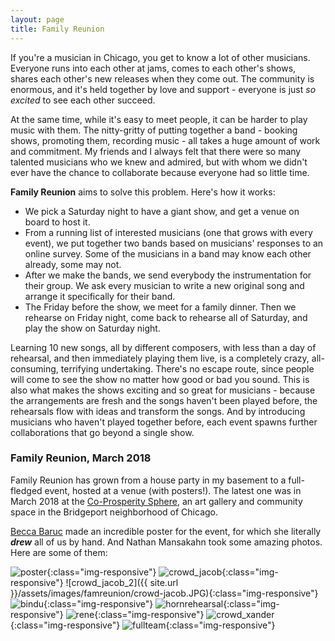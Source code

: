 ```yaml
---
layout: page
title: Family Reunion
---
```


If you're a musician in Chicago, you get to know a lot of other musicians. Everyone runs into each other at jams, comes to each other's shows, shares each other's new releases when they come out. The community is enormous, and it's held together by love and support - everyone is just *so excited* to see each other succeed.

At the same time, while it's easy to meet people, it can be harder to play music with them. The nitty-gritty of putting together a band - booking shows, promoting them, recording music - all takes a huge amount of work and commitment. My friends and I always felt that there were so many talented musicians who we knew and admired, but with whom we didn't ever have the chance to collaborate because everyone had so little time.

**Family Reunion** aims to solve this problem. Here's how it works:
- We pick a Saturday night to have a giant show, and get a venue on board to host it.
- From a running list of interested musicians (one that grows with every event), we put together two bands based on musicians' responses to an online survey. Some of the musicians in a band may know each other already, some may not.
- After we make the bands, we send everybody the instrumentation for their group. We ask every musician to write a new original song and arrange it specifically for their band.
- The Friday before the show, we meet for a family dinner. Then we rehearse on Friday night, come back to rehearse all of Saturday, and play the show on Saturday night.

Learning 10 new songs, all by different composers, with less than a day of rehearsal, and then immediately playing them live, is a completely crazy, all-consuming, terrifying undertaking. There's no escape route, since people will come to see the show no matter how good or bad you sound. This is also what makes the shows exciting and so great for musicians - because the arrangements are fresh and the songs haven't been played before, the rehearsals flow with ideas and transform the songs. And by introducing musicians who haven't played together before, each event spawns further collaborations that go beyond a single show.


### Family Reunion, March 2018
Family Reunion has grown from a house party in my basement to a full-fledged event, hosted at a venue (with posters!). The latest one was in March 2018 at the [Co-Prosperity Sphere](http://www.coprosperity.org/), an art gallery and community space in the Bridgeport neighborhood of Chicago. 

[Becca Baruc](https://www.beccabaruc.com/) made an incredible poster for the event, for which she literally ***drew*** all of us by hand. And Nathan Mansakahn took some amazing photos. Here are some of them:

![poster](https://i.ibb.co/grf33pj/familyreunion2.png){:class="img-responsive"}
![crowd_jacob](https://i.ibb.co/Pwwy2yg/crowd-jacob.jpg){:class="img-responsive"}
![crowd_jacob_2]({{ site.url }}/assets/images/famreunion/crowd-jacob.JPG){:class="img-responsive"}
![bindu](https://i.ibb.co/Fsg1CKq/bindu-cute.jpg){:class="img-responsive"}
![hornrehearsal](https://i.ibb.co/Qd59pYp/horn-rehearsal.jpg){:class="img-responsive"}
![rene](https://i.ibb.co/1R7LCN7/RENO.jpg){:class="img-responsive"}
![crowd_xander](https://i.ibb.co/5njKDmm/crowd-xander.jpg){:class="img-responsive"}
![fullteam](https://i.ibb.co/HCCJPPP/team.jpg){:class="img-responsive"}